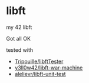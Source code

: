# libft
my 42 libft

Got all OK

tested with
- [Tripouille/libftTester](https://github.com/Tripouille/libftTester)
- [y3ll0w42/libft-war-machine](https://github.com/y3ll0w42/libft-war-machine)
- [alelievr/libft-unit-test](https://github.com/alelievr/libft-unit-test)
